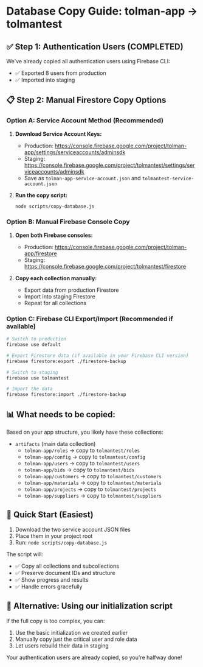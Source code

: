 # Database Copy Guide: tolman-app → tolmantest

## ✅ Step 1: Authentication Users (COMPLETED)
We've already copied all authentication users using Firebase CLI:
- ✅ Exported 8 users from production
- ✅ Imported into staging

## 📋 Step 2: Manual Firestore Copy Options

### Option A: Service Account Method (Recommended)
1. **Download Service Account Keys:**
   - Production: https://console.firebase.google.com/project/tolman-app/settings/serviceaccounts/adminsdk
   - Staging: https://console.firebase.google.com/project/tolmantest/settings/serviceaccounts/adminsdk
   - Save as `tolman-app-service-account.json` and `tolmantest-service-account.json`

2. **Run the copy script:**
   ```bash
   node scripts/copy-database.js
   ```

### Option B: Manual Firebase Console Copy
1. **Open both Firebase consoles:**
   - Production: https://console.firebase.google.com/project/tolman-app/firestore
   - Staging: https://console.firebase.google.com/project/tolmantest/firestore

2. **Copy each collection manually:**
   - Export data from production Firestore
   - Import into staging Firestore
   - Repeat for all collections

### Option C: Firebase CLI Export/Import (Recommended if available)
```bash
# Switch to production
firebase use default

# Export Firestore data (if available in your Firebase CLI version)
firebase firestore:export ./firestore-backup

# Switch to staging  
firebase use tolmantest

# Import the data
firebase firestore:import ./firestore-backup
```

## 📊 What needs to be copied:
Based on your app structure, you likely have these collections:
- `artifacts` (main data collection)
  - `tolman-app/roles` → copy to `tolmantest/roles`
  - `tolman-app/config` → copy to `tolmantest/config`
  - `tolman-app/users` → copy to `tolmantest/users`
  - `tolman-app/bids` → copy to `tolmantest/bids`
  - `tolman-app/customers` → copy to `tolmantest/customers`
  - `tolman-app/materials` → copy to `tolmantest/materials`
  - `tolman-app/projects` → copy to `tolmantest/projects`
  - `tolman-app/suppliers` → copy to `tolmantest/suppliers`

## 🚀 Quick Start (Easiest)
1. Download the two service account JSON files
2. Place them in your project root
3. Run: `node scripts/copy-database.js`

The script will:
- ✅ Copy all collections and subcollections
- ✅ Preserve document IDs and structure
- ✅ Show progress and results
- ✅ Handle errors gracefully

## 🔧 Alternative: Using our initialization script
If the full copy is too complex, you can:
1. Use the basic initialization we created earlier
2. Manually copy just the critical user and role data
3. Let users rebuild their data in staging

Your authentication users are already copied, so you're halfway done!
